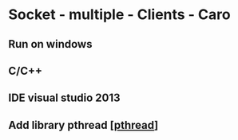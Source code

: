 # Socket - multiple - Clients - Caro
## Run on windows
## C/C++
## IDE visual studio 2013
## Add library pthread [[pthread](https://janbismillah.wordpress.com/2015/10/11/how-to-add-pthread-library-to-visual-studio/)]

